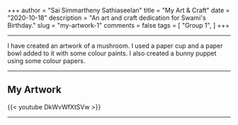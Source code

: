 +++
author = "Sai Simmartheny Sathiaseelan"
title = "My Art & Craft"
date = "2020-10-18"
description = "An art and craft dedication for Swami's Birthday."
slug = "my-artwork-1"
comments = false
tags = [
    "Group 1",
]
+++

---

I have created an artwork of a mushroom. I used a paper cup and a paper bowl added to it with some colour paints. I also created a bunny puppet using some colour papers.

---

## My Artwork

{{< youtube DkWvWfXtSVw >}}

---